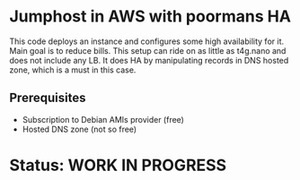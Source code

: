 # Jumphost in AWS with poormans HA
This code deploys an instance and configures some high availability for it. Main goal is to reduce bills.
This setup can ride on as little as t4g.nano and does not include any LB. It does HA by manipulating records in DNS hosted zone, which is a must in this case.

## Prerequisites

* Subscription to Debian AMIs provider (free)
* Hosted DNS zone (not so free)

# Status: WORK IN PROGRESS